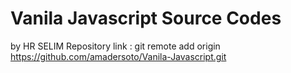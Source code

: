# Vanila Javascript Source Codes
by HR SELIM
Repository link : git remote add origin https://github.com/amadersoto/Vanila-Javascript.git